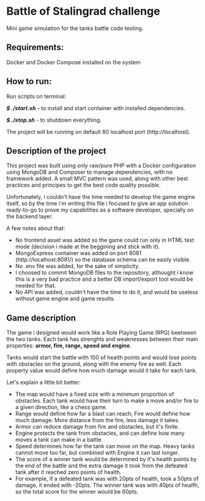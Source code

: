 # Battle of Stalingrad challenge

Mini game simulation for the tanks battle code testing.

## Requirements:

Docker and Docker Compose installed on the system

## How to run:

Run scripts on terminal:

<strong><i>$ ./start.sh</i></strong> - to install and start container with installed dependencies.

<strong><i>$ ./stop.sh</i></strong> - to shutdown everything.

The project will be running on default 80 localhost port (http://localhost).

## Description of the project

This project was built using only raw/pure PHP with a Docker configuration using MongoDB and Composer to manage dependencies, with no framework added. A small MVC pattern was used, along with other best practices and principes to get the best code quality possible.

Unfortunately, i couldn't have the time needed to develop the game engine itself, so by the time i'm writing this file i focused to give an app solution ready-to-go to prove my capabilities as a software developer, specially on the backend layer.

A few notes about that:
 - No frontend asset was added so the game could run only in HTML text mode (decision i made at the beggining and stick with it).
 - MongoExpress container was added on port 8081 (http://localhost:8081/) so the database schema can be easily visible.
 - No .env file was added, for the sake of simplicity.
 - I choosed to commit MongoDB files to the repository, althought i know this is a very bad practice and a better DB import/export tool would be needed for that.
 - No API was added, couldn't have the time to do it, and would be useless without game engine and game results.

 ## Game description

 The game i designed would work like a Role Playing Game (RPG) beetween the two tanks. Each tank has strenghts and weaknesses between their main properties: <strong>armor, fire,	range, speed and engine</strong>. 
 
 Tanks would start the battle with 100 of health points and would lose points with obstacles on the ground, along with the enemy fire as well. Each property value would define how much damage would it take for each tank. 
 
 Let's explain a little bit better:

- The map would have a fixed size with a minimum proportion of obstacles. Each tank would have their turn to make a move and/or fire to a given direction, like a chess game. 
- Range would define how far a blast can reach; Fire would define how much damage: More distance from the fire, less damage it takes.
- Armor can reduce damage from fire and obstacles, but it's finite. 
- Engine protects the tank from obstacles, and can define how many moves a tank can make in a battle.
- Speed determines how far the tank can move on the map. Heavy tanks cannot move too far, but combined with Engine it can last longer.
- The score of a winner tank would be determined by it's health points by the end of the battle and the extra damage it took from the defeated tank after it reached zero points of health.
- For example, if a defeated tank was with 20pts of health, took a 50pts of damage, it ended with -20pts. The winner tank was with 40pts of healfh, so the total score for the winner would be 60pts.